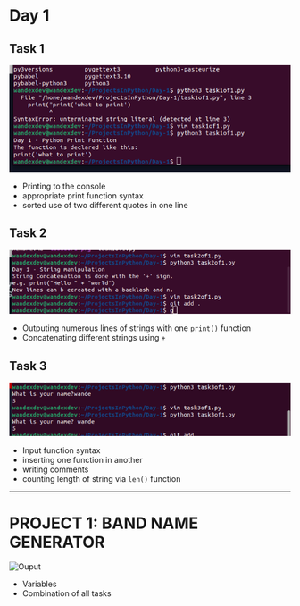 # Day 1

## Task 1
<img src="task1of1.png"
     alt="Ouput" />
 * Printing to the console
 * appropriate print function syntax
 * sorted use of two different quotes in one line

## Task 2
<img src="task2of1.png"
     alt="Ouput" />
 * Outputing numerous lines of strings with one `print()` function
 * Concatenating different strings using `+` 

## Task 3
<img src="task3of1.png"
     alt="Ouput" />
 * Input function syntax
 * inserting one function in another
 * writing comments
 * counting length of string via `len()` function

---
# PROJECT 1: BAND NAME GENERATOR
<img src="project_1.png.png"
     alt="Ouput" />
 * Variables
 * Combination of all tasks 
  
